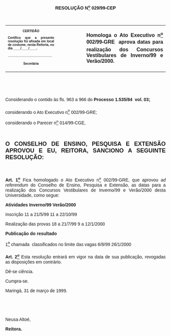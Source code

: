 <BODY>

<B><FONT FACE="Arial"><P ALIGN="CENTER"></P>
<P ALIGN="CENTER">RESOLU&Ccedil;&Atilde;O  N<U><SUP>o</U></SUP>  029/99-CEP</P>
<P ALIGN="JUSTIFY"></P>
</B><P ALIGN="JUSTIFY">&nbsp;</P></FONT>
<TABLE CELLSPACING=0 BORDER=0 CELLPADDING=7 WIDTH=621>
<TR><TD WIDTH="32%" VALIGN="TOP">
<B><FONT FACE="Arial" SIZE=1><P ALIGN="CENTER">CERTID&Atilde;O</P>
<P ALIGN="JUSTIFY">   Certifico que a presente resolu&ccedil;&atilde;o foi afixada em local de costume, nesta Reitoria, no dia ____/____/____.</P>
<P ALIGN="JUSTIFY"></P>
<P ALIGN="JUSTIFY">_________________________</P>
<P ALIGN="CENTER">Secret&aacute;ria</B></FONT></TD>
<TD WIDTH="17%" VALIGN="TOP">&nbsp;</TD>
<TD WIDTH="52%" VALIGN="TOP">
<B><FONT FACE="Arial"><P ALIGN="JUSTIFY">Homologa o Ato Executivo n<U><SUP>o</U></SUP> 002/99-GRE  aprova datas para realiza&ccedil;&atilde;o dos Concursos Vestibulares de Inverno/99 e Ver&atilde;o/2000.</P>
<P ALIGN="JUSTIFY"></B></FONT></TD>
</TR>
</TABLE>

<FONT FACE="Arial"><P ALIGN="JUSTIFY">&nbsp;</P>
<P ALIGN="JUSTIFY">&nbsp;</P>
<P ALIGN="JUSTIFY">&#9;Considerando o contido &agrave;s fls. 963 a 966 do <B>Processo 1.535/84  vol. 03;</P>
</B><P ALIGN="JUSTIFY">&#9;considerando o Ato Executivo n<U><SUP>o</U></SUP> 002/99-GRE;</P>
<P ALIGN="JUSTIFY">&#9;considerando o Parecer n<U><SUP>o</U></SUP> 014/99-CGE,</P>
<B><P ALIGN="JUSTIFY"></P>
<P ALIGN="JUSTIFY">&nbsp;</P>
</FONT><FONT FACE="Arial" SIZE=4><P ALIGN="JUSTIFY">O CONSELHO DE ENSINO, PESQUISA E EXTENS&Atilde;O APROVOU E EU, REITORA, SANCIONO A SEGUINTE RESOLU&Ccedil;&Atilde;O:</P>
</FONT><FONT FACE="Arial"><P ALIGN="JUSTIFY"></P>
<P ALIGN="JUSTIFY">&nbsp;</P>
</B><P ALIGN="JUSTIFY">&#9;<B>Art. 1<U><SUP>o</B></U></SUP> Fica homologado o Ato Executivo n<U><SUP>o</U></SUP> 002/99-GRE, que aprovou <I>ad referendum</I> do Conselho de Ensino, Pesquisa e Extens&atilde;o, as datas para a realiza&ccedil;&atilde;o dos Concursos Vestibulares de Inverno/99 e Ver&atilde;o/2000 desta Universidade, como segue:</P>
<P ALIGN="JUSTIFY">&#9;</P>
<P ALIGN="JUSTIFY">&#9;<B>Atividades&#9;&#9;&#9;&#9;&#9;&#9;Inverno/99&#9;&#9;Ver&atilde;o/2000</P>
</B><P ALIGN="JUSTIFY">&#9;Inscri&ccedil;&atilde;o&#9;&#9;&#9;&#9;&#9;&#9;11 a 21/5/99&#9;&#9;11 a 22/10/99</P>
<P ALIGN="JUSTIFY">&#9;Realiza&ccedil;&atilde;o das provas&#9;&#9;&#9;&#9;18 a 21/7/99&#9;&#9;9 a 12/1/2000</P>
<P ALIGN="JUSTIFY">&#9;<B>Publica&ccedil;&atilde;o do resultado</P>
</B><P ALIGN="JUSTIFY">&#9;1<U><SUP>a</U></SUP> chamada  classificados no limite das vagas          6/8/99&#9;&#9;      26/1/2000</P>
<B><P ALIGN="JUSTIFY"></P>
<P ALIGN="JUSTIFY">&#9;Art. 2<U><SUP>o</B></U></SUP> Esta resolu&ccedil;&atilde;o entrar&aacute; em vigor na data de sua publica&ccedil;&atilde;o, revogadas as disposi&ccedil;&otilde;es em contr&aacute;rio.</P>
<P ALIGN="JUSTIFY">&#9;D&ecirc;-se ci&ecirc;ncia.</P>
<P ALIGN="JUSTIFY">&#9;Cumpra-se.</P>
<P ALIGN="JUSTIFY"></P>
<P ALIGN="JUSTIFY">&#9;&#9;&#9;&#9;&#9;&#9;&#9;Maring&aacute;, 31 de mar&ccedil;o de 1999.</P>
<P ALIGN="JUSTIFY"></P>
<P ALIGN="JUSTIFY">&nbsp;</P>
<P ALIGN="JUSTIFY">&nbsp;</P>
<P ALIGN="JUSTIFY">&#9;&#9;&#9;&#9;&#9;&#9;&#9;Neusa Alto&eacute;,</P>
<P ALIGN="JUSTIFY">&#9;&#9;&#9;&#9;&#9;&#9;&#9;<B>Reitora.</P></B></FONT></BODY>
